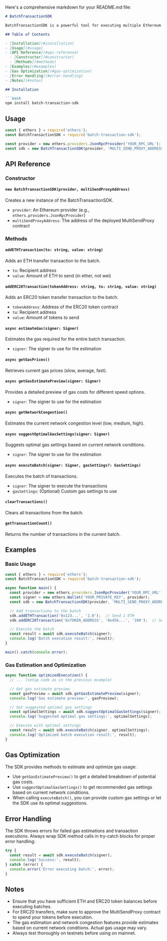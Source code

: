 Here's a comprehensive markdown for your README.md file:

```markdown
# BatchTransactionSDK

BatchTransactionSDK is a powerful tool for executing multiple Ethereum transactions in a single batch. It supports both ETH and ERC20 token transfers, provides gas estimation, and offers optimal gas settings based on network congestion.

## Table of Contents

- [Installation](#installation)
- [Usage](#usage)
- [API Reference](#api-reference)
  - [Constructor](#constructor)
  - [Methods](#methods)
- [Examples](#examples)
- [Gas Optimization](#gas-optimization)
- [Error Handling](#error-handling)
- [Notes](#notes)

## Installation

```bash
npm install batch-transaction-sdk
```

## Usage

```javascript
const { ethers } = require('ethers');
const BatchTransactionSDK = require('batch-transaction-sdk');

const provider = new ethers.providers.JsonRpcProvider('YOUR_RPC_URL');
const sdk = new BatchTransactionSDK(provider, 'MULTI_SEND_PROXY_ADDRESS');
```

## API Reference

### Constructor

#### `new BatchTransactionSDK(provider, multiSendProxyAddress)`

Creates a new instance of the BatchTransactionSDK.

- `provider`: An Ethereum provider (e.g., `ethers.providers.JsonRpcProvider`)
- `multiSendProxyAddress`: The address of the deployed MultiSendProxy contract

### Methods

#### `addETHTransaction(to: string, value: string)`

Adds an ETH transfer transaction to the batch.

- `to`: Recipient address
- `value`: Amount of ETH to send (in ether, not wei)

#### `addERC20Transaction(tokenAddress: string, to: string, value: string)`

Adds an ERC20 token transfer transaction to the batch.

- `tokenAddress`: Address of the ERC20 token contract
- `to`: Recipient address
- `value`: Amount of tokens to send

#### `async estimateGas(signer: Signer)`

Estimates the gas required for the entire batch transaction.

- `signer`: The signer to use for the estimation

#### `async getGasPrices()`

Retrieves current gas prices (slow, average, fast).

#### `async getGasEstimatePreview(signer: Signer)`

Provides a detailed preview of gas costs for different speed options.

- `signer`: The signer to use for the estimation

#### `async getNetworkCongestion()`

Estimates the current network congestion level (low, medium, high).

#### `async suggestOptimalGasSettings(signer: Signer)`

Suggests optimal gas settings based on current network conditions.

- `signer`: The signer to use for the estimation

#### `async executeBatch(signer: Signer, gasSettings?: GasSettings)`

Executes the batch of transactions.

- `signer`: The signer to execute the transactions
- `gasSettings`: (Optional) Custom gas settings to use

#### `clearTransactions()`

Clears all transactions from the batch.

#### `getTransactionCount()`

Returns the number of transactions in the current batch.

## Examples

### Basic Usage

```javascript
const { ethers } = require('ethers');
const BatchTransactionSDK = require('batch-transaction-sdk');

async function main() {
  const provider = new ethers.providers.JsonRpcProvider('YOUR_RPC_URL');
  const signer = new ethers.Wallet('YOUR_PRIVATE_KEY', provider);
  const sdk = new BatchTransactionSDK(provider, 'MULTI_SEND_PROXY_ADDRESS');

  // Add transactions to the batch
  sdk.addETHTransaction('0x123...', '1.0');  // Send 1 ETH
  sdk.addERC20Transaction('0xTOKEN_ADDRESS', '0x456...', '100');  // Send 100 tokens

  // Execute the batch
  const result = await sdk.executeBatch(signer);
  console.log('Batch execution result:', result);
}

main().catch(console.error);
```

### Gas Estimation and Optimization

```javascript
async function optimizedExecution() {
  // ... (setup code as in the previous example)

  // Get gas estimate preview
  const gasPreview = await sdk.getGasEstimatePreview(signer);
  console.log('Gas estimate preview:', gasPreview);

  // Get suggested optimal gas settings
  const optimalSettings = await sdk.suggestOptimalGasSettings(signer);
  console.log('Suggested optimal gas settings:', optimalSettings);

  // Execute with optimal settings
  const result = await sdk.executeBatch(signer, optimalSettings);
  console.log('Optimized batch execution result:', result);
}
```

## Gas Optimization

The SDK provides methods to estimate and optimize gas usage:

- Use `getGasEstimatePreview()` to get a detailed breakdown of potential gas costs.
- Use `suggestOptimalGasSettings()` to get recommended gas settings based on current network conditions.
- When calling `executeBatch()`, you can provide custom gas settings or let the SDK use its optimal suggestions.

## Error Handling

The SDK throws errors for failed gas estimations and transaction executions. Always wrap SDK method calls in try-catch blocks for proper error handling:

```javascript
try {
  const result = await sdk.executeBatch(signer);
  console.log('Success:', result);
} catch (error) {
  console.error('Error executing batch:', error);
}
```

## Notes

- Ensure that you have sufficient ETH and ERC20 token balances before executing batches.
- For ERC20 transfers, make sure to approve the MultiSendProxy contract to spend your tokens before execution.
- The gas estimation and network congestion features provide estimates based on current network conditions. Actual gas usage may vary.
- Always test thoroughly on testnets before using on mainnet.
